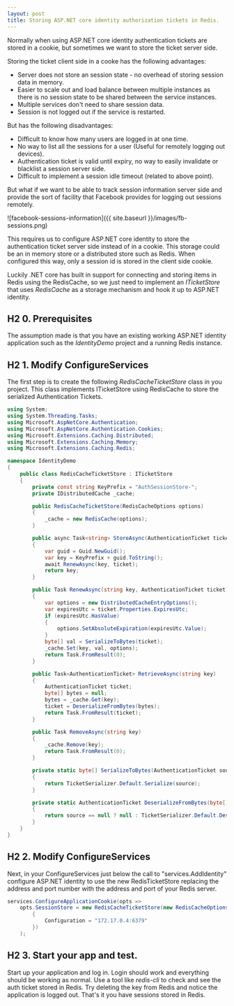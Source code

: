 ```yaml
---
layout: post
title: Storing ASP.NET core identity authorization tickets in Redis. 
---
```


Normally when using ASP.NET core identity authentication tickets are stored in a cookie, but sometimes we want to store the ticket server side.

Storing the ticket client side in a cooke has the following advantages:

* Server does not store an session state - no overhead of storing session data in memory.
* Easier to scale out and load balance between multiple instances as there is no session state to be shared between the service instances. 
* Multiple services don't need to share session data. 
* Session is not logged out if the service is restarted. 

But has the following disadvantages:

* Difficult to know how many users are logged in at one time. 
* No way to list all the sessions for a user (Useful for remotely logging out devices). 
* Authentication ticket is valid until expiry, no way to easily invalidate or blacklist a session server side. 
* Difficult to implement a session idle timeout (related to above point).

But what if we want to be able to track session information server side and provide the sort of facility that Facebook provides for logging out sessions remotely. 

![facebook-sessions-information]({{ site.baseurl }}/images/fb-sessions.png)

This requires us to configure ASP.NET core identity to store the authentication ticket server side instead of in a cookie.  This storage could be an in memory store or a distributed store such as Redis. When configured this way, only a session id is stored in the client side cookie. 

Luckily .NET core has built in support for connecting and storing items in Redis using the RedisCache, so we just need to implement an *ITicketStore* that uses *RedisCache* as a storage mechanism and hook it up to ASP.NET identity. 

## H2 0. Prerequisites

The assumption made is that you have an existing working ASP.NET identity application such as the *IdentityDemo* project and a running Redis instance. 

## H2 1. Modify ConfigureServices

The first step is to create the following *RedisCacheTicketStore* class in you project.  This class implements ITicketStore using RedisCache to store the serialized Authentication Tickets. 

``` csharp
using System;
using System.Threading.Tasks;
using Microsoft.AspNetCore.Authentication;
using Microsoft.AspNetCore.Authentication.Cookies;
using Microsoft.Extensions.Caching.Distributed;
using Microsoft.Extensions.Caching.Memory;
using Microsoft.Extensions.Caching.Redis;

namespace IdentityDemo
{
    public class RedisCacheTicketStore : ITicketStore
    {
        private const string KeyPrefix = "AuthSessionStore-";
        private IDistributedCache _cache;

        public RedisCacheTicketStore(RedisCacheOptions options)
        {
            _cache = new RedisCache(options);
        }

        public async Task<string> StoreAsync(AuthenticationTicket ticket)
        {
            var guid = Guid.NewGuid();
            var key = KeyPrefix + guid.ToString();
            await RenewAsync(key, ticket);
            return key;
        }

        public Task RenewAsync(string key, AuthenticationTicket ticket)
        {
            var options = new DistributedCacheEntryOptions();
            var expiresUtc = ticket.Properties.ExpiresUtc;
            if (expiresUtc.HasValue)
            {
                options.SetAbsoluteExpiration(expiresUtc.Value);
            }
            byte[] val = SerializeToBytes(ticket);
            _cache.Set(key, val, options);
            return Task.FromResult(0);
        }

        public Task<AuthenticationTicket> RetrieveAsync(string key)
        {
            AuthenticationTicket ticket;
            byte[] bytes = null;
            bytes = _cache.Get(key);
            ticket = DeserializeFromBytes(bytes);
            return Task.FromResult(ticket);
        }

        public Task RemoveAsync(string key)
        {
            _cache.Remove(key);
            return Task.FromResult(0);
        }

        private static byte[] SerializeToBytes(AuthenticationTicket source)
        {
            return TicketSerializer.Default.Serialize(source);
        }

        private static AuthenticationTicket DeserializeFromBytes(byte[] source)
        {
            return source == null ? null : TicketSerializer.Default.Deserialize(source);
        }
    }
}
```

## H2 2. Modify ConfigureServices

Next, in your ConfigureServices just below the call to "services.AddIdentity" configure ASP.NET identity to use the new RedisTicketStore replacing the address and port number with the address and port of your Redis server.

``` csharp
services.ConfigureApplicationCookie(opts =>
	opts.SessionStore = new RedisCacheTicketStore(new RedisCacheOptions()
    	{
        	Configuration = "172.17.0.4:6379"
        })
    );

```

## H2 3. Start your app and test.

Start up your application and log in.  Login should work and everything should be working as normal.  Use a tool like *redis-cli* to check and see the auth ticket stored in Redis.  Try deleting the key from Redis and notice the application is logged out.  That's it you have sessions stored in Redis. 



